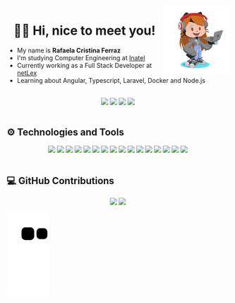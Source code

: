 <img align="right" width="30%" src="images/octocat.png">

<h1 align="center">👋🏻 Hi, nice to meet you!</h1>

- My name is **Rafaela Cristina Ferraz**
- I'm studying Computer Engineering at [Inatel](https://inatel.br/home/)
- Currently working as a Full Stack Developer at [netLex](https://netlex.io/index.html)
- Learning about Angular, Typescript, Laravel, Docker and Node.js

<br>

<div align="center">
    <img src="https://img.shields.io/github/stars/rafaferraz?color=pink&logo=github&style=plastic">
    <a href="https://github.com/rafaferraz"><img src="https://img.shields.io/github/followers/rafaferraz?color=salmon&logo=github&style=plastic"></a>
    <a href="https://www.instagram.com/_rafacferraz/" target="_blank"><img src="https://img.shields.io/badge/-Instagram-%23E4405F?color=blueviolet&style=plastic&logo=instagram&logoColor=white" target="_blank"></a>
    <a href="https://www.linkedin.com/in/rafaelacferraz" target="_blank"><img src="https://img.shields.io/badge/-LinkedIn-%230077B5?style=plastic&logo=linkedin&logoColor=white" target="_blank"></a>
</div>

<br>

## ⚙ Technologies and Tools

<div align="center">
    <img height="30" src="https://img.icons8.com/color/344/angularjs.png">
    <img height="30" src="https://img.icons8.com/color/344/typescript.png">
    <img height="30" src="https://img.icons8.com/color/344/sass.png">
    <img height="30" src="https://img.icons8.com/color/344/nodejs.png">
    <img height="30" src="https://www.php.net//images/logos/new-php-logo.svg">
    <img height="30" src="https://img.icons8.com/color/344/docker.png">
    <img height="30" src="https://img.icons8.com/color/344/git.png">
    <img height="30" src="https://img.icons8.com/color/344/javascript--v1.png">
    <img height="30" src="https://img.icons8.com/color/344/html-5--v1.png">
    <img height="30" src="https://img.icons8.com/color/344/css3.png">
    <img height="30" src="https://img.icons8.com/color/344/python--v1.png">
    <img height="30" src="https://img.icons8.com/color/344/java-coffee-cup-logo--v1.png">
    <img height="30" src="https://img.icons8.com/color/344/mysql-logo.png">
    <img height="30" src="https://img.icons8.com/color/344/visual-studio-code-2019.png">
    <img height="30" src="https://img.icons8.com/color/344/windows-10.png">
    <img height="30" src="https://img.icons8.com/color/344/linux--v1.png">
</div>

<br>

## 💻 GitHub Contributions

<div align="center">
    <img height="150rem" src="https://github-readme-stats.vercel.app/api?username=rafaferraz&show_icons=true&theme=dracula&include_all_commits=true&count_private=true"/>
    <img height="150rem" src="https://github-readme-stats.vercel.app/api/top-langs/?username=rafaferraz&layout=compact&langs_count=7&theme=dracula"/>
</div>

![Snake animation](https://github.com/rafaferraz/rafaferraz/blob/output/github-contribution-grid-snake.svg)
